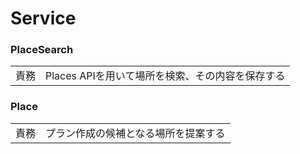 # Service

### PlaceSearch
|     |                               |
|-----|-------------------------------|
| 責務  | Places APIを用いて場所を検索、その内容を保存する |

### Place
|     |                    |
|-----|--------------------|
| 責務  | プラン作成の候補となる場所を提案する |
